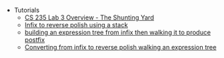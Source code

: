 - Tutorials
  - [CS 235 Lab 3 Overview - The Shunting Yard](https://www.youtube.com/watch?v=HJOnJU77EUs)
  - [Infix to reverse polish using a stack](https://www.youtube.com/watch?v=LQ-iW8jm6Mk)
  - [building an expression tree from infix then walking it to produce postfix](https://www.youtube.com/watch?v=nVcGsgsOlGU&t=10s)
  - [Converting from infix to reverse polish walking an expression tree](https://youtu.be/zUvBbmJt8mQ)